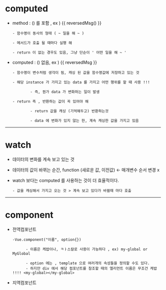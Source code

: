 # computed 

- method : () 를 포함 , ex ) {{ reversedMsg() }} 

      - 함수명이 동사의 형태 ( ~ 일을 해 ~ ) 

      - 메서드가 호출 될 때마다 실행 해 

      - return 이 없는 경우도 있음, 그냥 단순이 ' 어떤 일을 해 ~ ' 


- computed : () 없음, ex ) {{ reversedMsg }}  

      - 함수명이 변수처럼 생각이 됨, 캐싱 된 값을 함수명값에 저장하고 있는 것 
  
      - 해당 instance 가 가지고 있는 data 를 가지고 어떤 행위를 할 때 사용 !!! 

              - 즉, 뭔가 data 가 변화하는 일이 발생 

      - return 즉 , 반환하는 값이 꼭 있어야 해 

              - return 값을 캐싱 (기억해두고) 반환하는것 

              - data 에 변화가 있지 않는 한, 계속 캐싱한 값을 가지고 있음 

---

# watch 

- 데이터의 변화를 계속 보고 있는 것 

- 데이터의 값이 바뀌는 순간, function (새로운 값, 이전값) <- 매개변수 순서 변경 x 

- watch 보다는 computed 를 사용하는 것이 더 효율적이다. 

      - 값을 캐싱해서 가지고 오는 것 > 계속 보고 있다가 바뀔때 마다 호출 

---
# component 

- 전역컴포넌트 
      
      -Vue.component("이름", option{}) 
      
            - 이름은 케밥이나, ㅋㅏ스칼로 사용이 가능하다 , ex) my-global or MyGlobal 

            - option 에는 , template 으로 여러개의 속성들을 정의할 수도 있다. 
            - 하지만 div 에서 해당 컴포넌트를 참조할 때의 엘리먼트 이름은 무조건 케밥 !!!! <my-global></my-global>
      
- 지역컴포넌트 
